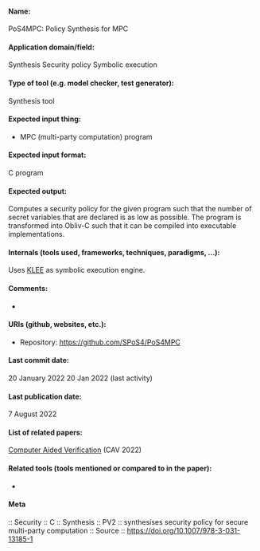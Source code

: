 #### Name:
PoS4MPC: Policy Synthesis for MPC

#### Application domain/field:
Synthesis
Security policy
Symbolic execution

#### Type of tool (e.g. model checker, test generator):
Synthesis tool

#### Expected input thing:
- MPC (multi-party computation) program

#### Expected input format:
C program

#### Expected output:
Computes a security policy for the given program such that the number of secret variables that are declared is as low as possible.
The program is transformed into Obliv-C such that it can be compiled into executable implementations.

#### Internals (tools used, frameworks, techniques, paradigms, ...):
Uses [KLEE](../../Tools/KLEE.md) as symbolic execution engine.

#### Comments:
-

#### URIs (github, websites, etc.):
- Repository: https://github.com/SPoS4/PoS4MPC

#### Last commit date:
20 January 2022
20 Jan 2022 (last activity)

#### Last publication date:
7 August 2022

#### List of related papers:
[Computer Aided Verification](https://doi.org/10.1007/978-3-031-13185-1) (CAV 2022)

#### Related tools (tools mentioned or compared to in the paper):
-

#### Meta
:: Security
:: C
:: Synthesis
:: PV2 :: synthesises security policy for secure multi-party computation
:: Source :: https://doi.org/10.1007/978-3-031-13185-1
